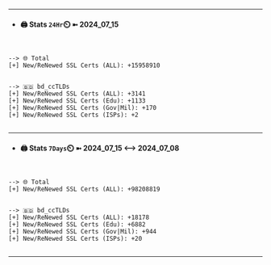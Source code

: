 

---
- #### 🖨️ **Stats** `24Hr`⏲️ ➼ 2024_07_15
```console


--> 🌐 Total
[+] New/ReNewed SSL Certs (ALL): +15958910


--> 🇧🇩 bd_ccTLDs
[+] New/ReNewed SSL Certs (ALL): +3141
[+] New/ReNewed SSL Certs (Edu): +1133
[+] New/ReNewed SSL Certs (Gov|Mil): +170
[+] New/ReNewed SSL Certs (ISPs): +2


```

---
- #### 🖨️ **Stats** `7Days`⏲️ ➼ 2024_07_15 <--> 2024_07_08
```console


--> 🌐 Total
[+] New/ReNewed SSL Certs (ALL): +98208819


--> 🇧🇩 bd_ccTLDs
[+] New/ReNewed SSL Certs (ALL): +18178
[+] New/ReNewed SSL Certs (Edu): +6882
[+] New/ReNewed SSL Certs (Gov|Mil): +944
[+] New/ReNewed SSL Certs (ISPs): +20


```

---

